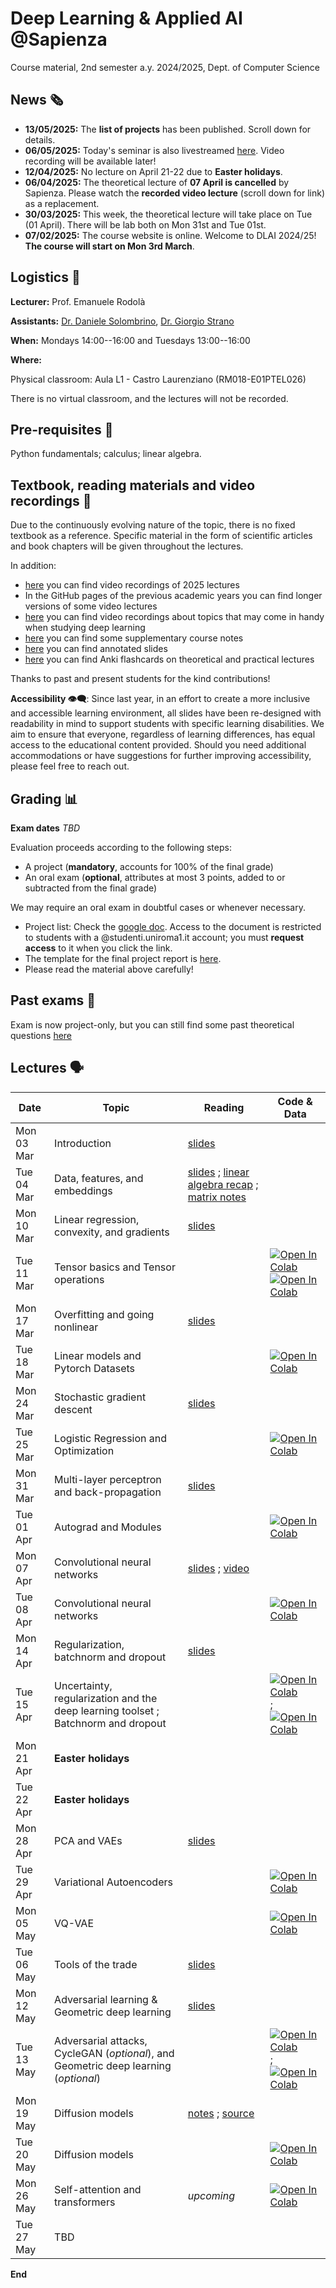 # Deep Learning & Applied AI @Sapienza

Course material, 2nd semester a.y. 2024/2025, Dept. of Computer Science

## News 🗞️
- **13/05/2025:** The **list of projects** has been published. Scroll down for details.
- **06/05/2025:** Today's seminar is also livestreamed [here](https://meet.google.com/baq-jrkm-vpk). Video recording will be available later!
- **12/04/2025:** No lecture on April 21-22 due to **Easter holidays**.
- **06/04/2025:** The theoretical lecture of **07 April is cancelled** by Sapienza. Please watch the **recorded video lecture** (scroll down for link) as a replacement.
- **30/03/2025:** This week, the theoretical lecture will take place on Tue (01 April). There will be lab both on Mon 31st and Tue 01st.
- **07/02/2025:** The course website is online. Welcome to DLAI 2024/25! **The course will start on Mon 3rd March**.

## Logistics 🧭

**Lecturer:** Prof. Emanuele Rodolà

**Assistants:** [Dr. Daniele Solombrino](https://github.com/dansolombrino/), [Dr. Giorgio Strano](https://github.com/giorgioskij/)

**When:** Mondays 14:00--16:00 and Tuesdays 13:00--16:00

**Where:**

Physical classroom: Aula L1 - Castro Laurenziano (RM018-E01PTEL026)

There is no virtual classroom, and the lectures will not be recorded.

## Pre-requisites 🔑

Python fundamentals; calculus; linear algebra.

## Textbook, reading materials and video recordings 📖

Due to the continuously evolving nature of the topic, there is no fixed textbook as a reference. Specific material in the form of scientific articles and book chapters will be given throughout the lectures.

In addition:

- [here](https://drive.google.com/drive/folders/1NKU5nSAU-klicJEPxIiADDvuYbZF1Vpd) you can find video recordings of 2025 lectures
- In the GitHub pages of the previous academic years you can find longer versions of some video lectures
- [here](https://github.com/erodola/numMeth-s2-2022) you can find video recordings about topics that may come in handy when studying deep learning
- [here](https://github.com/erodola/DLAI-s2-2022/raw/main/resources/Course_notes_Crisostomi.pdf) you can find some supplementary course notes
- [here](https://github.com/FFMasterSlave/DLAI-alternative-notes/tree/main) you can find annotated slides
- [here](https://github.com/dansolombrino/DLAI-2022-23) you can find Anki flashcards on theoretical and practical lectures

Thanks to past and present students for the kind contributions!

**Accessibility 👁️‍🗨️**: Since last year, in an effort to create a more inclusive and accessible learning environment, all slides have been re-designed with readability in mind to support students with specific learning disabilities. We aim to ensure that everyone, regardless of learning differences, has equal access to the educational content provided. Should you need additional accommodations or have suggestions for further improving accessibility, please feel free to reach out.

## Grading 📊

**Exam dates**
*TBD*

Evaluation proceeds according to the following steps:

- A project (**mandatory**, accounts for 100% of the final grade)
- An oral exam (**optional**, attributes at most 3 points, added to or subtracted from the final grade)

We may require an oral exam in doubtful cases or whenever necessary.

- Project list: Check the [google doc](https://docs.google.com/document/d/1p88d-M_QkYLfvvZfWKfyIEl2LB5Q1BnHj8aqSB2PdWA/edit?usp=sharing). Access to the document is restricted to students with a @studenti.uniroma1.it account; you must **request access** to it when you click the link.
- The template for the final project report is [here](https://github.com/erodola/DLAI-s2-2025/raw/main/template.zip).
- Please read the material above carefully!

## Past exams 📑 

Exam is now project-only, but you can still find some past theoretical questions [here](https://drive.google.com/drive/folders/1hwafIolYEOEjJYRnyKg2kodFqgKDZklZ)

## Lectures 🗣️

**Date** | **Topic** | **Reading** | **Code & Data**
------------ | ------------- | ------------ | ------------
Mon 03 Mar | Introduction | [slides](https://github.com/erodola/DLAI-s2-2025/raw/main/01_intro/01-intro.pdf) |
Tue 04 Mar | Data, features, and embeddings | [slides](https://github.com/erodola/DLAI-s2-2025/raw/main/02_data/02-data.pdf) ; [linear algebra recap](https://github.com/erodola/DLAI-s2-2025/raw/main/03_linalg/03-linalg.pdf) ; [matrix notes](https://github.com/erodola/DLAI-s2-2025/raw/main/03_linalg/03b-matrix.pdf) |
Mon 10 Mar | Linear regression, convexity, and gradients | [slides](https://github.com/erodola/DLAI-s2-2025/raw/main/04_linear/04-linear.pdf) |
Tue 11 Mar | Tensor basics and Tensor operations | | [![Open In Colab](https://colab.research.google.com/assets/colab-badge.svg)](https://colab.research.google.com/github/erodola/DLAI-s2-2025/blob/main/labs/01_Tensor_basics.ipynb) [![Open In Colab](https://colab.research.google.com/assets/colab-badge.svg)](https://colab.research.google.com/github/erodola/DLAI-s2-2025/blob/main/labs/02_Tensor_operations.ipynb)
Mon 17 Mar | Overfitting and going nonlinear | [slides](https://github.com/erodola/DLAI-s2-2025/raw/main/05_nonlinear/05-nonlinear.pdf) |
Tue 18 Mar | Linear models and Pytorch Datasets | | [![Open In Colab](https://colab.research.google.com/assets/colab-badge.svg)](https://colab.research.google.com/github/erodola/DLAI-s2-2025/blob/main/labs/03_Linear_models_and_Pytorch_Datasets.ipynb)
Mon 24 Mar | Stochastic gradient descent | [slides](https://github.com/erodola/DLAI-s2-2025/raw/main/06_sgd/06-sgd.pdf) |
Tue 25 Mar | Logistic Regression and Optimization | | [![Open In Colab](https://colab.research.google.com/assets/colab-badge.svg)](https://colab.research.google.com/github/erodola/DLAI-s2-2025/blob/main/labs/04_Logistic_Regression_and_Optimization.ipynb)
Mon 31 Mar | Multi-layer perceptron and back-propagation | [slides](https://github.com/erodola/DLAI-s2-2025/raw/main/07_mlp/07-mlp.pdf) |
Tue 01 Apr | Autograd and Modules | | [![Open In Colab](https://colab.research.google.com/assets/colab-badge.svg)](https://colab.research.google.com/github/erodola/DLAI-s2-2025/blob/main/labs/05_Autograd_and_Modules.ipynb)
Mon 07 Apr | Convolutional neural networks | [slides](https://github.com/erodola/DLAI-s2-2025/raw/main/08_cnn/08-cnn.pdf) ; [video](https://youtu.be/d7YMP-PnD7Y) |
Tue 08 Apr | Convolutional neural networks | | [![Open In Colab](https://colab.research.google.com/assets/colab-badge.svg)](https://colab.research.google.com/github/erodola/DLAI-s2-2025/blob/main/labs/06_Convolutional_Neural_Networks.ipynb)
Mon 14 Apr | Regularization, batchnorm and dropout | [slides](https://github.com/erodola/DLAI-s2-2025/raw/main/09_regular/09-regular.pdf) |
Tue 15 Apr | Uncertainty, regularization and the deep learning toolset ; Batchnorm and dropout | | [![Open In Colab](https://colab.research.google.com/assets/colab-badge.svg)](https://colab.research.google.com/github/erodola/DLAI-s2-2025/blob/main/labs/07_Uncertainty_regularization_and_the_DL_toolset.ipynb) ; [![Open In Colab](https://colab.research.google.com/assets/colab-badge.svg)](https://colab.research.google.com/github/erodola/DLAI-s2-2025/blob/main/labs/07b_Batchnorm_and_dropout.ipynb)
Mon 21 Apr | **Easter holidays** |  |  
Tue 22 Apr | **Easter holidays** |  |  
Mon 28 Apr | PCA and VAEs | [slides](https://github.com/erodola/DLAI-s2-2025/raw/main/10_pcavae/10-pcavae.pdf) |
Tue 29 Apr | Variational Autoencoders | | [![Open In Colab](https://colab.research.google.com/assets/colab-badge.svg)](https://colab.research.google.com/github/erodola/DLAI-s2-2025/blob/main/labs/08_Variational_Autoencoders_(VAEs).ipynb) 
Mon 05 May | VQ-VAE | | [![Open In Colab](https://colab.research.google.com/assets/colab-badge.svg)](https://colab.research.google.com/github/erodola/DLAI-s2-2025/blob/main/labs/08b_VQ-VAEs.ipynb) |
Tue 06 May | Tools of the trade | [slides](https://github.com/erodola/DLAI-s2-2025/blob/main/99_toolset/DL-tools-of-the-trade.pdf) | | 
Mon 12 May | Adversarial learning & Geometric deep learning | [slides](https://github.com/erodola/DLAI-s2-2025/raw/main/11_adversarial/11-advgdl.pdf) |
Tue 13 May | Adversarial attacks, CycleGAN (*optional*), and Geometric deep learning (*optional*) | | [![Open In Colab](https://colab.research.google.com/assets/colab-badge.svg)](https://colab.research.google.com/github/erodola/DLAI-s2-2025/blob/main/labs/09_CycleGAN_and_Adversarial_Attacks.ipynb) ; [![Open In Colab](https://colab.research.google.com/assets/colab-badge.svg)](https://colab.research.google.com/github/erodola/DLAI-s2-2025/blob/main/labs/10_Geometric_deep_learning.ipynb)
Mon 19 May | Diffusion models | [notes](https://github.com/erodola/DLAI-s2-2025/raw/main/12_diffusion/diffusion.pdf) ; [source](https://github.com/erodola/DLAI-s2-2025/raw/main/12_diffusion/diffusion.zip) |
Tue 20 May | Diffusion models | | [![Open In Colab](https://colab.research.google.com/assets/colab-badge.svg)](https://colab.research.google.com/github/erodola/DLAI-s2-2025/blob/main/labs/diffusionDDPM_notebook.ipynb)
Mon 26 May | Self-attention and transformers | *upcoming* | [![Open In Colab](https://colab.research.google.com/assets/colab-badge.svg)](https://colab.research.google.com/github/erodola/DLAI-s2-2025/blob/main/labs/11_Transformers.ipynb)
Tue 27 May | TBD |  | 

**End**
